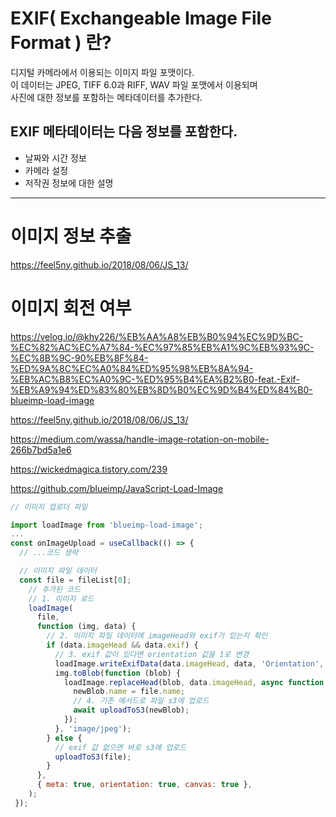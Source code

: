 # EXIF( Exchangeable Image File Format ) 란?

디지털 카메라에서 이용되는 이미지 파일 포맷이다.  
이 데이터는 JPEG, TIFF 6.0과 RIFF, WAV 파일 포맷에서 이용되며  
사진에 대한 정보를 포함하는 메타데이터를 추가한다.

## EXIF 메타데이터는 다음 정보를 포함한다.

- 날짜와 시간 정보
- 카메라 설정
- 저작권 정보에 대한 설명

---

# 이미지 정보 추출

https://feel5ny.github.io/2018/08/06/JS_13/

# 이미지 회전 여부

https://velog.io/@khy226/%EB%AA%A8%EB%B0%94%EC%9D%BC-%EC%82%AC%EC%A7%84-%EC%97%85%EB%A1%9C%EB%93%9C-%EC%8B%9C-90%EB%8F%84-%ED%9A%8C%EC%A0%84%ED%95%98%EB%8A%94-%EB%AC%B8%EC%A0%9C-%ED%95%B4%EA%B2%B0-feat.-Exif-%EB%A9%94%ED%83%80%EB%8D%B0%EC%9D%B4%ED%84%B0-blueimp-load-image

https://feel5ny.github.io/2018/08/06/JS_13/

https://medium.com/wassa/handle-image-rotation-on-mobile-266b7bd5a1e6

https://wickedmagica.tistory.com/239

https://github.com/blueimp/JavaScript-Load-Image

```javascript
// 이미지 업로더 파일

import loadImage from 'blueimp-load-image';
...
const onImageUpload = useCallback(() => {
  // ...코드 생략

  // 이미지 파일 데이터
  const file = fileList[0];
    // 추가된 코드
    // 1. 이미지 로드
    loadImage(
      file,
      function (img, data) {
        // 2. 이미지 파일 데이터에 imageHead와 exif가 있는지 확인
        if (data.imageHead && data.exif) {
          // 3. exif 값이 있다면 orientation 값을 1로 변경
          loadImage.writeExifData(data.imageHead, data, 'Orientation', 1);
          img.toBlob(function (blob) {
            loadImage.replaceHead(blob, data.imageHead, async function (newBlob) {
              newBlob.name = file.name;
              // 4. 기존 메서드로 파일 s3에 업로드
              await uploadToS3(newBlob);
            });
          }, 'image/jpeg');
        } else {
          // exif 값 없으면 바로 s3에 업로드
          uploadToS3(file);
        }
      },
      { meta: true, orientation: true, canvas: true },
    );
 });
```
